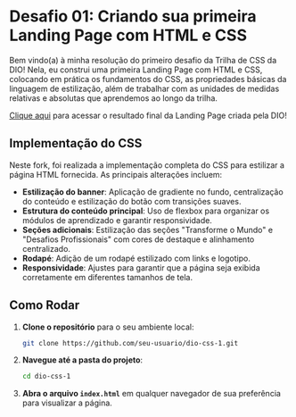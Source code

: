 # Desafio 01: Criando sua primeira Landing Page com HTML e CSS

Bem vindo(a) à minha resolução do primeiro desafio da Trilha de CSS da DIO! Nela, eu construi uma primeira Landing Page com HTML e CSS, colocando em prática os fundamentos do CSS, as propriedades básicas da linguagem de estilização, além de trabalhar com as unidades de medidas relativas e absolutas que aprendemos ao longo da trilha.

[Clique aqui](https://micheleambrosio.github.io/dio-trilha-css-desafio-01/) para acessar o resultado final da Landing Page criada pela DIO!

## Implementação do CSS

Neste fork, foi realizada a implementação completa do CSS para estilizar a página HTML fornecida. As principais alterações incluem:

- **Estilização do banner**: Aplicação de gradiente no fundo, centralização do conteúdo e estilização do botão com transições suaves.
- **Estrutura do conteúdo principal**: Uso de flexbox para organizar os módulos de aprendizado e garantir responsividade.
- **Seções adicionais**: Estilização das seções "Transforme o Mundo" e "Desafios Profissionais" com cores de destaque e alinhamento centralizado.
- **Rodapé**: Adição de um rodapé estilizado com links e logotipo.
- **Responsividade**: Ajustes para garantir que a página seja exibida corretamente em diferentes tamanhos de tela.

## Como Rodar

1. **Clone o repositório** para o seu ambiente local:

   ```bash
   git clone https://github.com/seu-usuario/dio-css-1.git
   ```

2. **Navegue até a pasta do projeto**:

   ```bash
   cd dio-css-1
   ```

3. **Abra o arquivo `index.html`** em qualquer navegador de sua preferência para visualizar a página.
